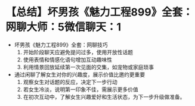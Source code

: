 # 【总结】坏男孩《魅力工程899》全套：网聊大师：5微信聊天：1

-   坏男孩《魅力工程899》全套：网聊技巧
    1.  开始阶段聊天应避免提问过多，使用开放性话题
    2.  使用表情和情感化语句增加互动趣味性
    3.  利用情景回放延续第一次见面的交集，如宠物或家庭琐事
-   通过闲聊了解女生对你的兴趣度，展示价值比邀约更重要
    1.  观察女生对话题的反应，决定下一步行动
    2.  若女生冷淡，说明第一印象不佳，需展示更多价值
    3.  在初次互动中，了解女生兴趣爱好和生活状态，为下一步升级做准备。